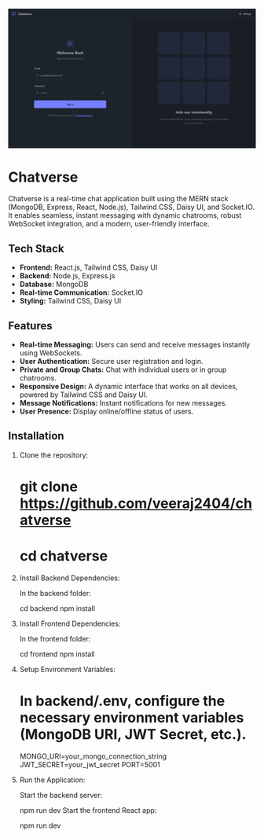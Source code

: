 ![alt text](frontend/public/image.png)

# Chatverse 

Chatverse is a real-time chat application built using the MERN stack (MongoDB, Express, React, Node.js), Tailwind CSS, Daisy UI, and Socket.IO. It enables seamless, instant messaging with dynamic chatrooms, robust WebSocket integration, and a modern, user-friendly interface.

## Tech Stack

- **Frontend:** React.js, Tailwind CSS, Daisy UI
- **Backend:** Node.js, Express.js
- **Database:** MongoDB
- **Real-time Communication:** Socket.IO
- **Styling:** Tailwind CSS, Daisy UI

## Features

- **Real-time Messaging:** Users can send and receive messages instantly using WebSockets.
- **User Authentication:** Secure user registration and login.
- **Private and Group Chats:** Chat with individual users or in group chatrooms.
- **Responsive Design:** A dynamic interface that works on all devices, powered by Tailwind CSS and Daisy UI.
- **Message Notifications:** Instant notifications for new messages.
- **User Presence:** Display online/offline status of users.

## Installation

1. Clone the repository:
    # git clone https://github.com/veeraj2404/chatverse
    # cd chatverse

2. Install Backend Dependencies:

    In the backend folder:

    cd backend
    npm install

3. Install Frontend Dependencies:

    In the frontend folder:

    cd frontend
    npm install

4. Setup Environment Variables:

    # In backend/.env, configure the necessary environment variables (MongoDB URI, JWT Secret, etc.).

    MONGO_URI=your_mongo_connection_string
    JWT_SECRET=your_jwt_secret
    PORT=5001

5. Run the Application:

    Start the backend server:

    npm run dev
    Start the frontend React app:

    npm  run dev